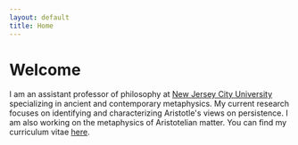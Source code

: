 ```yaml
---
layout: default
title: Home
---
```


# Welcome 

I am an assistant professor of philosophy at [New Jersey City University](http://www.njcu.edu) specializing in ancient and contemporary metaphysics. My current research focuses on identifying and characterizing Aristotle's views on persistence. I am also working on the metaphysics of Aristotelian matter. You can find my curriculum vitae [here](about/CV.pdf).
